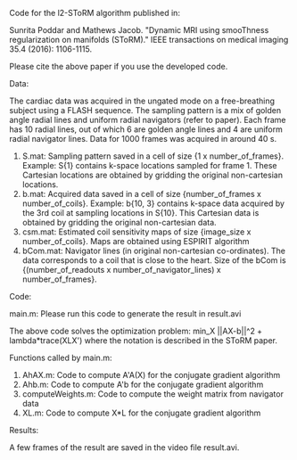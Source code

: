 
Code for the l2-SToRM algorithm published in:

Sunrita Poddar and Mathews Jacob. "Dynamic MRI using smooThness regularization on manifolds (SToRM)." IEEE transactions on medical imaging 35.4 (2016): 1106-1115. 

Please cite the above paper if you use the developed code.

Data:

The cardiac data was acquired in the ungated mode on a free-breathing subject using a FLASH sequence. The sampling pattern is a mix of golden angle radial lines and uniform radial navigators (refer to paper). Each frame has 10 radial lines, out of which 6 are golden angle lines and 4 are uniform radial navigator lines. Data for 1000 frames was acquired in around 40 s.

1. S.mat: Sampling pattern saved in a cell of size {1 x number_of_frames}. Example: S{1} contains k-space locations sampled for frame 1. These Cartesian locations are obtained by gridding the original non-cartesian locations. 
2. b.mat: Acquired data saved in a cell of size {number_of_frames x number_of_coils}. Example: b{10, 3} contains k-space data acquired by the 3rd coil at sampling locations in S{10}. This Cartesian data is obtained by gridding the original non-cartesian data.
3. csm.mat: Estimated coil sensitivity maps of size {image_size x number_of_coils}. Maps are obtained using ESPIRIT algorithm
4. bCom.mat: Navigator lines (in original non-cartesian co-ordinates). The data corresponds to a coil that is close to the heart. Size of the bCom is {(number_of_readouts x number_of_navigator_lines) x number_of_frames}. 

Code:

main.m: Please run this code to generate the result in result.avi

The above code solves the optimization problem:
min_X ||AX-b||^2 + lambda*trace(XLX')
where the notation is described in the SToRM paper.

Functions called by main.m:
1. AhAX.m: Code to compute A'A(X) for the conjugate gradient algorithm
2. Ahb.m:  Code to compute A'b for the conjugate gradient algorithm
3. computeWeights.m: Code to compute the weight matrix from navigator data
4. XL.m: Code to compute X*L for the conjugate gradient algorithm

Results:

A few frames of the result are saved in the video file result.avi.
